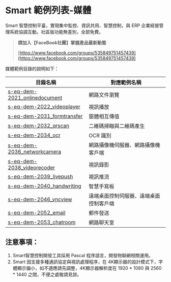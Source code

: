 # Smart 範例列表-媒體

Smart 智慧控制平臺，實現集中監控、資訊共用、智慧控制，與 ERP 企業經營管理系統協調互動。社區版功能無差別，全部免費。

> **請加入【FaceBook社團】掌握產品最新動態**
>
> [https://www.facebook.com/groups/535849751457439](https://www.facebook.com/groups/535849751457439)

媒體範例目錄的說明如下：

|目錄名稱|對應範例名稱|
|-------|------------|
|[s-eq-dem-2021_onlinedocument](s-eq-dem-2021_onlinedocument/)| 網路文件瀏覽|
|[s-eq-dem-2022_videoplayer](s-eq-dem-2022_videoplayer/)|視訊播放|
|[s-eq-dem-2031_formtransfer](s-eq-dem-2031_formtransfer/)| 窗體相互傳值|
|[s-eq-dem-2032_qrscan](s-eq-dem-2032_qrscan/)|二維碼掃瞄與二維碼產生|
|[s-eq-dem-2034_ocr](s-eq-dem-2034_ocr/)|OCR 識別|
|[s-eq-dem-2036_networkcamera](s-eq-dem-2036_networkcamera/)|網路攝像機伺服器、網路攝像機客戶端|
|[s-eq-dem-2038_videorecoder](s-eq-dem-2038_videorecoder/)|視訊錄影|
|[s-eq-dem-2039_livepush](s-eq-dem-2039_livepush/)|視訊推流|
|[s-eq-dem-2040_handwriting](s-eq-dem-2040_handwriting/)|智慧手寫板|
|[s-eq-dem-2046_vncview](s-eq-dem-2046_vncview/)| 遠端桌面控制伺服器、遠端桌面控制客戶端|
|[s-eq-dem-2052_email](s-eq-dem-2052_email/)|郵件發送|
|[s-eq-dem-2053_chatroom](s-eq-dem-2053_chatroom/)|網路聊天室|


## 注意事項：
1. Smart智慧控制開發工具採用 Pascal 程序語言，開發物聯網相關運用。
2. Smart 因支援多種通訊協定與視訊處理程序，在 4K顯示器的設計模式下，字體顯示偏小，如不適應請先調整，4K顯示器解析度在 1920 * 1080 與 2560 * 1440 之間，不便之處敬請見諒。